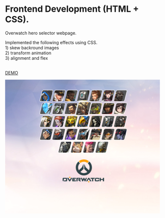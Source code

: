 # Frontend Development (HTML + CSS).
<p> Overwatch hero selector webpage. </p>
<p> Implemented the following effects using CSS. <br>
 1) skew backround images <br>
 2) transform animation <br>
 3) alignment and flex <br> <br>
 </p>

[DEMO](https://monumental-pastelito-79d239.netlify.app/)
<br>

![screenshot](https://github.com/kyungsun-lee-work/CSS_overwatch_hero_select_effect/blob/main/screenshot.png)
